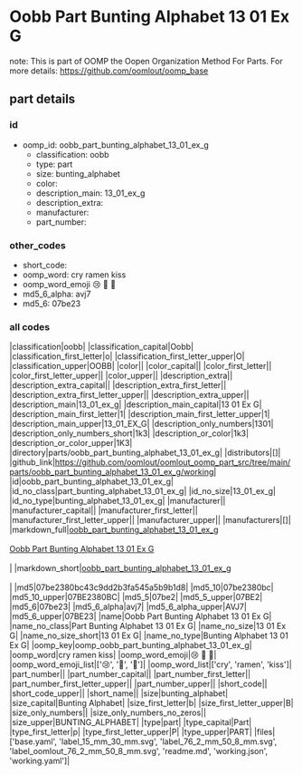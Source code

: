 # Oobb Part Bunting Alphabet 13 01 Ex G  

note: This is part of OOMP the Oopen Organization Method For Parts. For more details: https://github.com/oomlout/oomp_base

##  part details





### id
* oomp_id: oobb_part_bunting_alphabet_13_01_ex_g
  * classification: oobb
  * type: part
  * size: bunting_alphabet
  * color: 
  * description_main: 13_01_ex_g
  * description_extra: 
  * manufacturer: 
  * part_number: 

### other_codes
* short_code: 
* oomp_word: cry ramen kiss
* oomp_word_emoji :cry: :ramen: :kiss:
* md5_6_alpha: avj7
* md5_6: 07be23

### all codes 
|classification|oobb|
|classification_capital|Oobb|
|classification_first_letter|o|
|classification_first_letter_upper|O|
|classification_upper|OOBB|
|color||
|color_capital||
|color_first_letter||
|color_first_letter_upper||
|color_upper||
|description_extra||
|description_extra_capital||
|description_extra_first_letter||
|description_extra_first_letter_upper||
|description_extra_upper||
|description_main|13_01_ex_g|
|description_main_capital|13 01 Ex G|
|description_main_first_letter|1|
|description_main_first_letter_upper|1|
|description_main_upper|13_01_EX_G|
|description_only_numbers|1301|
|description_only_numbers_short|1k3|
|description_or_color|1k3|
|description_or_color_upper|1K3|
|directory|parts/oobb_part_bunting_alphabet_13_01_ex_g|
|distributors|[]|
|github_link|https://github.com/oomlout/oomlout_oomp_part_src/tree/main/parts/oobb_part_bunting_alphabet_13_01_ex_g/working|
|id|oobb_part_bunting_alphabet_13_01_ex_g|
|id_no_class|part_bunting_alphabet_13_01_ex_g|
|id_no_size|13_01_ex_g|
|id_no_type|bunting_alphabet_13_01_ex_g|
|manufacturer||
|manufacturer_capital||
|manufacturer_first_letter||
|manufacturer_first_letter_upper||
|manufacturer_upper||
|manufacturers|[]|
|markdown_full|[oobb_part_bunting_alphabet_13_01_ex_g](https://github.com/oomlout/oomlout_oomp_part_src/tree/main/parts/oobb_part_bunting_alphabet_13_01_ex_g/working)<br>[](https://github.com/oomlout/oomlout_oomp_part_src/tree/main/parts/oobb_part_bunting_alphabet_13_01_ex_g/working)<br>[Oobb Part Bunting Alphabet 13 01 Ex G](https://github.com/oomlout/oomlout_oomp_part_src/tree/main/parts/oobb_part_bunting_alphabet_13_01_ex_g/working)<br><br>|
|markdown_short|[oobb_part_bunting_alphabet_13_01_ex_g](https://github.com/oomlout/oomlout_oomp_part_src/tree/main/parts/oobb_part_bunting_alphabet_13_01_ex_g/working)<br><br>|
|md5|07be2380bc43c9dd2b3fa545a5b9b1d8|
|md5_10|07be2380bc|
|md5_10_upper|07BE2380BC|
|md5_5|07be2|
|md5_5_upper|07BE2|
|md5_6|07be23|
|md5_6_alpha|avj7|
|md5_6_alpha_upper|AVJ7|
|md5_6_upper|07BE23|
|name|Oobb Part Bunting Alphabet 13 01 Ex G|
|name_no_class|Part Bunting Alphabet 13 01 Ex G|
|name_no_size|13 01 Ex G|
|name_no_size_short|13 01 Ex G|
|name_no_type|Bunting Alphabet 13 01 Ex G|
|oomp_key|oomp_oobb_part_bunting_alphabet_13_01_ex_g|
|oomp_word|cry ramen kiss|
|oomp_word_emoji|:cry: :ramen: :kiss:|
|oomp_word_emoji_list|[':cry:', ':ramen:', ':kiss:']|
|oomp_word_list|['cry', 'ramen', 'kiss']|
|part_number||
|part_number_capital||
|part_number_first_letter||
|part_number_first_letter_upper||
|part_number_upper||
|short_code||
|short_code_upper||
|short_name||
|size|bunting_alphabet|
|size_capital|Bunting Alphabet|
|size_first_letter|b|
|size_first_letter_upper|B|
|size_only_numbers||
|size_only_numbers_no_zeros||
|size_upper|BUNTING_ALPHABET|
|type|part|
|type_capital|Part|
|type_first_letter|p|
|type_first_letter_upper|P|
|type_upper|PART|
|files|['base.yaml', 'label_15_mm_30_mm.svg', 'label_76_2_mm_50_8_mm.svg', 'label_oomlout_76_2_mm_50_8_mm.svg', 'readme.md', 'working.json', 'working.yaml']|
